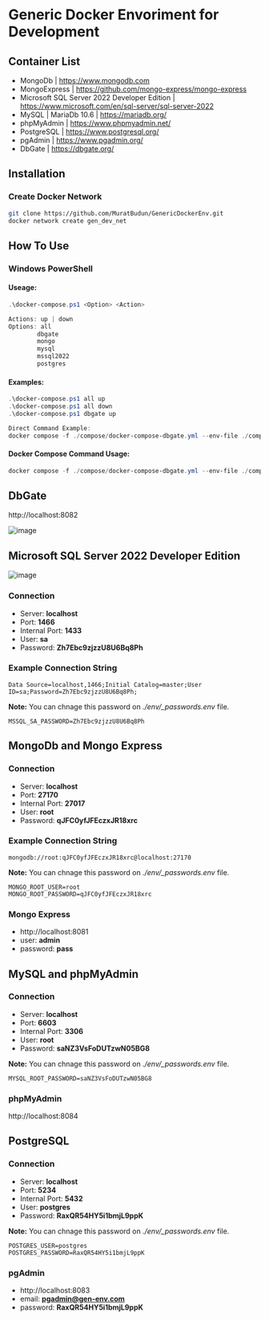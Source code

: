 # Generic Docker Envoriment for Development

## Container List
- MongoDb | https://www.mongodb.com
- MongoExpress | https://github.com/mongo-express/mongo-express
- Microsoft SQL Server 2022 Developer Edition | https://www.microsoft.com/en/sql-server/sql-server-2022
- MySQL | MariaDb 10.6 | https://mariadb.org/
- phpMyAdmin | https://www.phpmyadmin.net/
- PostgreSQL | https://www.postgresql.org/
- pgAdmin | https://www.pgadmin.org/
- DbGate | https://dbgate.org/


## Installation
### Create Docker Network
```bash
git clone https://github.com/MuratBudun/GenericDockerEnv.git
docker network create gen_dev_net
```

## How To Use
### Windows PowerShell
#### Useage:
```powershell
.\docker-compose.ps1 <Option> <Action>

Actions: up | down
Options: all
        dbgate
        mongo
        mysql
        mssql2022
        postgres
```
#### Examples:
```powershell
.\docker-compose.ps1 all up        
.\docker-compose.ps1 all down
.\docker-compose.ps1 dbgate up

Direct Command Example:
docker compose -f ./compose/docker-compose-dbgate.yml --env-file ./compose/_passwords.env --env-file ./compose/dbgate.env up -d
```
#### Docker Compose Command Usage:
```powershell
docker compose -f ./compose/docker-compose-dbgate.yml --env-file ./compose/_passwords.env --env-file ./compose/dbgate.env up -d
```
## DbGate
http://localhost:8082

![image](https://github.com/user-attachments/assets/fc20d137-0e3a-435f-8c02-f6455ca266c2)

## Microsoft SQL Server 2022 Developer Edition

![image](https://github.com/user-attachments/assets/4fc3985e-3f69-4090-9b81-3a5286a632ed)

### Connection
* Server: **localhost**
* Port: **1466**
* Internal Port: **1433**
* User: **sa**
* Password: **Zh7Ebc9zjzzU8U6Bq8Ph**
### Example Connection String
```
Data Source=localhost,1466;Initial Catalog=master;User ID=sa;Password=Zh7Ebc9zjzzU8U6Bq8Ph;
```
**Note:** You can chnage this password on *./env/_passwords.env* file.
```
MSSQL_SA_PASSWORD=Zh7Ebc9zjzzU8U6Bq8Ph
```

## MongoDb and Mongo Express
### Connection
* Server: **localhost**
* Port: **27170**
* Internal Port: **27017**
* User: **root**
* Password: **qJFC0yfJFEczxJR18xrc**
### Example Connection String
```
mongodb://root:qJFC0yfJFEczxJR18xrc@localhost:27170
```
**Note:** You can chnage this password on *./env/_passwords.env* file.
```
MONGO_ROOT_USER=root
MONGO_ROOT_PASSWORD=qJFC0yfJFEczxJR18xrc
```
### Mongo Express
* http://localhost:8081
* user: **admin**
* password: **pass**


## MySQL and phpMyAdmin
### Connection
* Server: **localhost**
* Port: **6603**
* Internal Port: **3306**
* User: **root**
* Password: **saNZ3VsFoDUTzwN05BG8**

**Note:** You can chnage this password on *./env/_passwords.env* file.
```
MYSQL_ROOT_PASSWORD=saNZ3VsFoDUTzwN05BG8
```

### phpMyAdmin
http://localhost:8084


## PostgreSQL
### Connection
* Server: **localhost**
* Port: **5234**
* Internal Port: **5432**
* User: **postgres**
* Password: **RaxQR54HY5i1bmjL9ppK**

**Note:** You can chnage this password on *./env/_passwords.env* file.
```
POSTGRES_USER=postgres
POSTGRES_PASSWORD=RaxQR54HY5i1bmjL9ppK
```

### pgAdmin
* http://localhost:8083
* email: **pgadmin@gen-env.com**
* password: **RaxQR54HY5i1bmjL9ppK**



